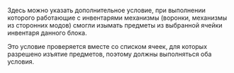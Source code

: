 Здесь можно указать дополнительное условие, при выполнении которого работающие с инвентарями механизмы (воронки, механизмы из сторонних модов) смогли изымать предметы из выбранной ячейки инвентаря данного блока.

Это условие проверяется вместе со списком ячеек, для которых разрешено изъятие предметов, поэтому должны выполняться оба условия.